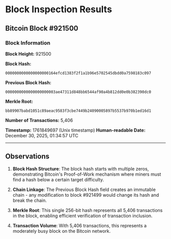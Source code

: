 # Block Inspection Results

## Bitcoin Block #921500

### Block Information

**Block Height:** 921500

**Block Hash:**
```
0000000000000000000164efcd1383f2f1a1b96e5702545dbdd0a7598183c097
```

**Previous Block Hash:**
```
0000000000000000000003ae47311d848bb6544af90a4b812dd0e0b382390dc0
```

**Merkle Root:**
```
bb89907babd1051c89aeac9583f3cbe7449b24090005897b5537b970b1ed16d1
```

**Number of Transactions:** 5,406

**Timestamp:** 1761849697 (Unix timestamp)
**Human-readable Date:** December 30, 2025, 01:34:57 UTC

---

## Observations

1. **Block Hash Structure**: The block hash starts with multiple zeros, demonstrating Bitcoin's Proof-of-Work mechanism where miners must find a hash below a certain target difficulty.

2. **Chain Linkage**: The Previous Block Hash field creates an immutable chain - any modification to block #921499 would change its hash and break the chain.

3. **Merkle Root**: This single 256-bit hash represents all 5,406 transactions in the block, enabling efficient verification of transaction inclusion.

4. **Transaction Volume**: With 5,406 transactions, this represents a moderately busy block on the Bitcoin network.

